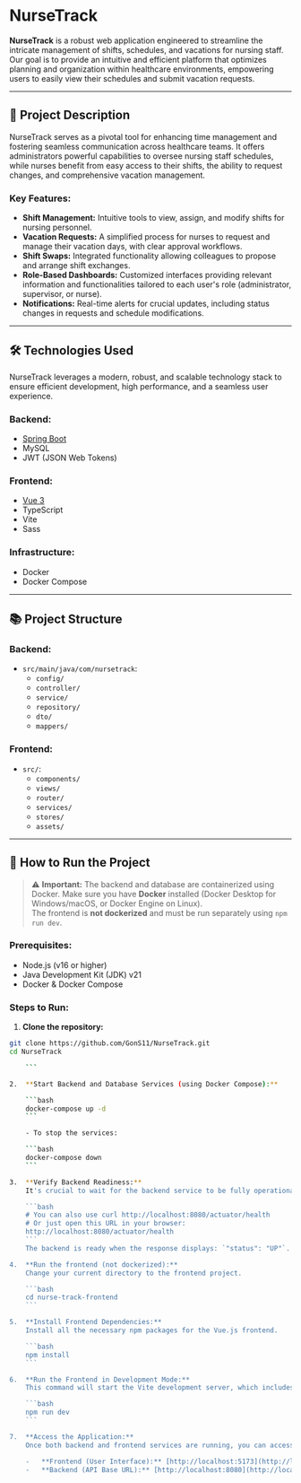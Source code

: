 # NurseTrack

**NurseTrack** is a robust web application engineered to streamline the intricate management of shifts, schedules, and vacations for nursing staff. Our goal is to provide an intuitive and efficient platform that optimizes planning and organization within healthcare environments, empowering users to easily view their schedules and submit vacation requests.

---

## 🚀 **Project Description**

NurseTrack serves as a pivotal tool for enhancing time management and fostering seamless communication across healthcare teams. It offers administrators powerful capabilities to oversee nursing staff schedules, while nurses benefit from easy access to their shifts, the ability to request changes, and comprehensive vacation management.

### **Key Features:**

- **Shift Management:** Intuitive tools to view, assign, and modify shifts for nursing personnel.
- **Vacation Requests:** A simplified process for nurses to request and manage their vacation days, with clear approval workflows.
- **Shift Swaps:** Integrated functionality allowing colleagues to propose and arrange shift exchanges.
- **Role-Based Dashboards:** Customized interfaces providing relevant information and functionalities tailored to each user's role (administrator, supervisor, or nurse).
- **Notifications:** Real-time alerts for crucial updates, including status changes in requests and schedule modifications.

---

## 🛠️ **Technologies Used**

NurseTrack leverages a modern, robust, and scalable technology stack to ensure efficient development, high performance, and a seamless user experience.

### **Backend:**

- [Spring Boot](https://spring.io/projects/spring-boot)
- MySQL
- JWT (JSON Web Tokens)

### **Frontend:**

- [Vue 3](https://vuejs.org/)
- TypeScript
- Vite
- Sass

### **Infrastructure:**

- Docker
- Docker Compose

---

## 📚 **Project Structure**

### **Backend:**

- `src/main/java/com/nursetrack`:
  - `config/`
  - `controller/`
  - `service/`
  - `repository/`
  - `dto/`
  - `mappers/`

### **Frontend:**

- `src/`:
  - `components/`
  - `views/`
  - `router/`
  - `services/`
  - `stores/`
  - `assets/`

---

## 🌟 **How to Run the Project**

> ⚠️ **Important:** The backend and database are containerized using Docker. Make sure you have **Docker** installed (Docker Desktop for Windows/macOS, or Docker Engine on Linux).  
> The frontend is **not dockerized** and must be run separately using `npm run dev`.

### **Prerequisites:**

- Node.js (v16 or higher)
- Java Development Kit (JDK) v21
- Docker & Docker Compose

### **Steps to Run:**

1. **Clone the repository:**

```bash
git clone https://github.com/GonS11/NurseTrack.git
cd NurseTrack

    ```

2.  **Start Backend and Database Services (using Docker Compose):**

    ```bash
    docker-compose up -d
    ```

    - To stop the services:

    ```bash
    docker-compose down
    ```

3.  **Verify Backend Readiness:**
    It's crucial to wait for the backend service to be fully operational before starting the frontend. You can monitor its health by accessing the Spring Boot Actuator endpoint.

    ```bash
    # You can also use curl http://localhost:8080/actuator/health
    # Or just open this URL in your browser:
    http://localhost:8080/actuator/health
    ```
    The backend is ready when the response displays: `"status": "UP"`.

4.  **Run the frontend (not dockerized):**
    Change your current directory to the frontend project.

    ```bash
    cd nurse-track-frontend
    ```

5.  **Install Frontend Dependencies:**
    Install all the necessary npm packages for the Vue.js frontend.

    ```bash
    npm install
    ```

6.  **Run the Frontend in Development Mode:**
    This command will start the Vite development server, which includes Sass compilation, and hot-reloading for efficient frontend development.

    ```bash
    npm run dev
    ```

7.  **Access the Application:**
    Once both backend and frontend services are running, you can access NurseTrack through your web browser.

    -   **Frontend (User Interface):** [http://localhost:5173](http://localhost:5173)
    -   **Backend (API Base URL):** [http://localhost:8080](http://localhost:8080)
